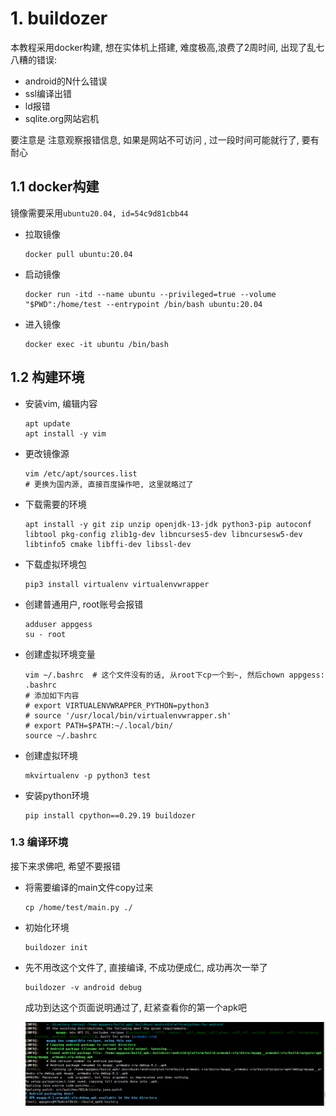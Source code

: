 #  1. buildozer

本教程采用docker构建, 想在实体机上搭建, 难度极高,浪费了2周时间, 出现了乱七八糟的错误:

* android的N什么错误
* ssl编译出错
* ld报错
* sqlite.org网站宕机

要注意是  注意观察报错信息, 如果是网站不可访问 , 过一段时间可能就行了, 要有耐心

## 1.1 docker构建

镜像需要采用`ubuntu20.04, id=54c9d81cbb44`

* 拉取镜像

  ```shell
  docker pull ubuntu:20.04
  ```

* 启动镜像

  ```shell
  docker run -itd --name ubuntu --privileged=true --volume "$PWD":/home/test --entrypoint /bin/bash ubuntu:20.04
  ```

* 进入镜像

  ```shell
  docker exec -it ubuntu /bin/bash
  ```

## 1.2 构建环境

* 安装vim, 编辑内容

  ```shell
  apt update
  apt install -y vim
  ```

* 更改镜像源

  ```shell
  vim /etc/apt/sources.list
  # 更换为国内源, 直接百度操作吧, 这里就略过了
  ```

* 下载需要的环境

  ```shell
  apt install -y git zip unzip openjdk-13-jdk python3-pip autoconf libtool pkg-config zlib1g-dev libncurses5-dev libncursesw5-dev libtinfo5 cmake libffi-dev libssl-dev
  ```

* 下载虚拟环境包

  ```shell
  pip3 install virtualenv virtualenvwrapper
  ```

* 创建普通用户, root账号会报错

  ```shell
  adduser appgess
  su - root
  ```

* 创建虚拟环境变量

  ```shell
  vim ~/.bashrc  # 这个文件没有的话, 从root下cp一个到~, 然后chown appgess: .bashrc
  # 添加如下内容
  # export VIRTUALENVWRAPPER_PYTHON=python3
  # source '/usr/local/bin/virtualenvwrapper.sh'
  # export PATH=$PATH:~/.local/bin/
  source ~/.bashrc
  ```

* 创建虚拟环境

  ```shell
  mkvirtualenv -p python3 test
  ```

* 安装python环境

  ```shell
  pip install cpython==0.29.19 buildozer
  ```

### 1.3 编译环境

接下来求佛吧, 希望不要报错

* 将需要编译的main文件copy过来

  ```shell
  cp /home/test/main.py ./
  ```

* 初始化环境

  ```shell
  buildozer init
  ```

* 先不用改这个文件了, 直接编译, 不成功便成仁, 成功再次一举了

  ```shell
  buildozer -v android debug
  ```

  成功到达这个页面说明通过了, 赶紧查看你的第一个apk吧

  ![image-20220219221020748](.image/02-buildozer/image-20220219221020748.png)

  





